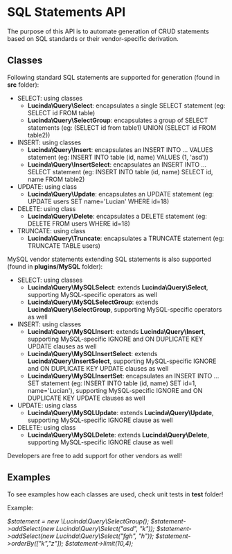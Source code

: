 # SQL Statements API

The purpose of this API is to automate generation of CRUD statements based on SQL standards or their vendor-specific derivation.

## Classes

Following standard SQL statements are supported for generation (found in **src** folder):

- SELECT: using classes 
    - **Lucinda\Query\Select**: encapsulates a single SELECT statement (eg: SELECT id FROM table)
    - **Lucinda\Query\SelectGroup**: encapsulates a group of SELECT statements (eg: (SELECT id from table1) UNION (SELECT id FROM table2))
- INSERT: using classes 
    - **Lucinda\Query\Insert**: encapsulates an INSERT INTO ... VALUES statement (eg: INSERT INTO table (id, name) VALUES (1, 'asd'))
    - **Lucinda\Query\InsertSelect**: encapsulates an INSERT INTO ... SELECT statement (eg: INSERT INTO table (id, name) SELECT id, name FROM table2)
- UPDATE: using class
    - **Lucinda\Query\Update**: encapsulates an UPDATE statement (eg: UPDATE users SET name='Lucian' WHERE id=18)
- DELETE: using class
    - **Lucinda\Query\Delete**: encapsulates a DELETE statement (eg: DELETE FROM users WHERE id=18)
- TRUNCATE: using class 
    - **Lucinda\Query\Truncate**: encapsulates a TRUNCATE statement (eg: TRUNCATE TABLE users)
    
MySQL vendor statements extending SQL statements is also supported (found in **plugins/MySQL** folder):

- SELECT: using classes 
    - **Lucinda\Query\MySQLSelect**: extends **Lucinda\Query\Select**, supporting MySQL-specific operators as well
    - **Lucinda\Query\MySQLSelectGroup**: extends **Lucinda\Query\SelectGroup**, supporting MySQL-specific operators as well
- INSERT: using classes 
    - **Lucinda\Query\MySQLInsert**: extends **Lucinda\Query\Insert**, supporting MySQL-specific IGNORE and ON DUPLICATE KEY UPDATE clauses as well
    - **Lucinda\Query\MySQLInsertSelect**: extends **Lucinda\Query\InsertSelect**, supporting MySQL-specific IGNORE and ON DUPLICATE KEY UPDATE clauses as well
    - **Lucinda\Query\MySQLInsertSet**: encapsulates an INSERT INTO ... SET statement (eg: INSERT INTO table (id, name) SET id=1, name='Lucian'), supporting MySQL-specific IGNORE and ON DUPLICATE KEY UPDATE clauses as well
- UPDATE: using class
    - **Lucinda\Query\MySQLUpdate**: extends **Lucinda\Query\Update**, supporting MySQL-specific IGNORE clause as well
- DELETE: using class
    - **Lucinda\Query\MySQLDelete**: extends **Lucinda\Query\Delete**, supporting MySQL-specific IGNORE clause as well

Developers are free to add support for other vendors as well! 

## Examples

To see examples how each classes are used, check unit tests in **test** folder!

Example:

_$statement = new \Lucinda\Query\SelectGroup();
$statement->addSelect(new Lucinda\Query\Select("asd", "k"));
$statement->addSelect(new Lucinda\Query\Select("fgh", "h"));
$statement->orderBy(["k","z"]);
$statement->limit(10,4);_
